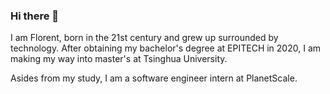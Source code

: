 ### Hi there 👋

I am Florent, born in the 21st century and grew up surrounded by technology. After obtaining my bachelor's degree at EPITECH in 2020, I am making my way into master's at Tsinghua University.

Asides from my study, I am a software engineer intern at PlanetScale.
